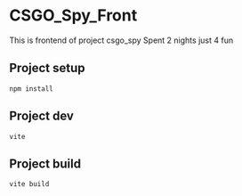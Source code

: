 # CSGO_Spy_Front
This is frontend of project csgo_spy
Spent 2 nights just 4 fun

## Project setup
```
npm install
```

## Project dev
```
vite
```

## Project build
```
vite build
```

